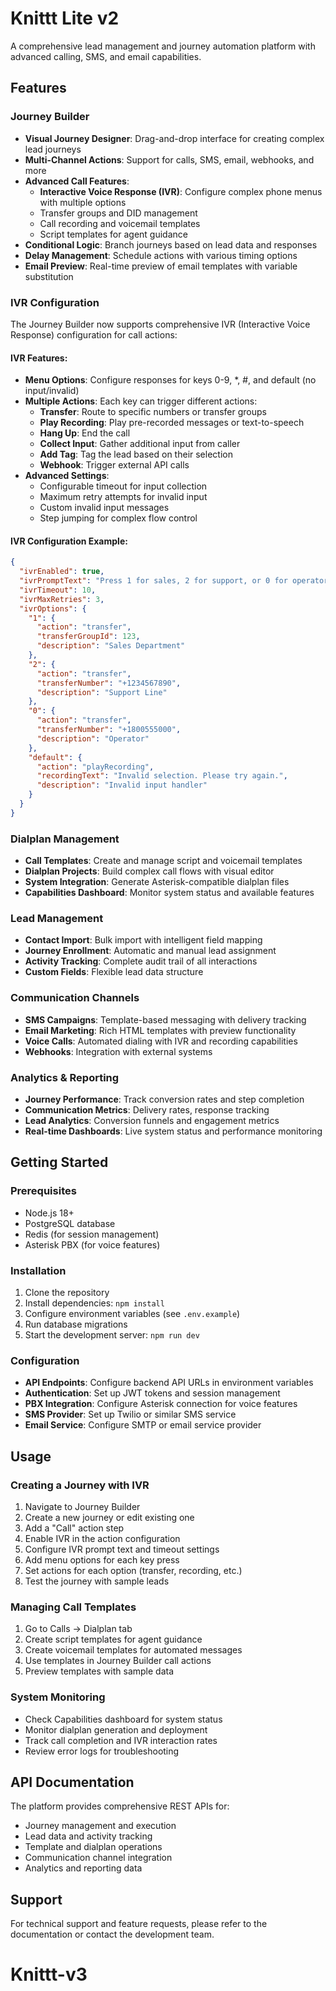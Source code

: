 # Knittt Lite v2

A comprehensive lead management and journey automation platform with advanced calling, SMS, and email capabilities.

## Features

### Journey Builder
- **Visual Journey Designer**: Drag-and-drop interface for creating complex lead journeys
- **Multi-Channel Actions**: Support for calls, SMS, email, webhooks, and more
- **Advanced Call Features**: 
  - **Interactive Voice Response (IVR)**: Configure complex phone menus with multiple options
  - Transfer groups and DID management
  - Call recording and voicemail templates
  - Script templates for agent guidance
- **Conditional Logic**: Branch journeys based on lead data and responses
- **Delay Management**: Schedule actions with various timing options
- **Email Preview**: Real-time preview of email templates with variable substitution

### IVR Configuration
The Journey Builder now supports comprehensive IVR (Interactive Voice Response) configuration for call actions:

#### IVR Features:
- **Menu Options**: Configure responses for keys 0-9, *, #, and default (no input/invalid)
- **Multiple Actions**: Each key can trigger different actions:
  - **Transfer**: Route to specific numbers or transfer groups
  - **Play Recording**: Play pre-recorded messages or text-to-speech
  - **Hang Up**: End the call
  - **Collect Input**: Gather additional input from caller
  - **Add Tag**: Tag the lead based on their selection
  - **Webhook**: Trigger external API calls
- **Advanced Settings**:
  - Configurable timeout for input collection
  - Maximum retry attempts for invalid input
  - Custom invalid input messages
  - Step jumping for complex flow control

#### IVR Configuration Example:
```json
{
  "ivrEnabled": true,
  "ivrPromptText": "Press 1 for sales, 2 for support, or 0 for operator",
  "ivrTimeout": 10,
  "ivrMaxRetries": 3,
  "ivrOptions": {
    "1": {
      "action": "transfer",
      "transferGroupId": 123,
      "description": "Sales Department"
    },
    "2": {
      "action": "transfer", 
      "transferNumber": "+1234567890",
      "description": "Support Line"
    },
    "0": {
      "action": "transfer",
      "transferNumber": "+1800555000", 
      "description": "Operator"
    },
    "default": {
      "action": "playRecording",
      "recordingText": "Invalid selection. Please try again.",
      "description": "Invalid input handler"
    }
  }
}
```

### Dialplan Management
- **Call Templates**: Create and manage script and voicemail templates
- **Dialplan Projects**: Build complex call flows with visual editor
- **System Integration**: Generate Asterisk-compatible dialplan files
- **Capabilities Dashboard**: Monitor system status and available features

### Lead Management
- **Contact Import**: Bulk import with intelligent field mapping
- **Journey Enrollment**: Automatic and manual lead assignment
- **Activity Tracking**: Complete audit trail of all interactions
- **Custom Fields**: Flexible lead data structure

### Communication Channels
- **SMS Campaigns**: Template-based messaging with delivery tracking
- **Email Marketing**: Rich HTML templates with preview functionality
- **Voice Calls**: Automated dialing with IVR and recording capabilities
- **Webhooks**: Integration with external systems

### Analytics & Reporting
- **Journey Performance**: Track conversion rates and step completion
- **Communication Metrics**: Delivery rates, response tracking
- **Lead Analytics**: Conversion funnels and engagement metrics
- **Real-time Dashboards**: Live system status and performance monitoring

## Getting Started

### Prerequisites
- Node.js 18+ 
- PostgreSQL database
- Redis (for session management)
- Asterisk PBX (for voice features)

### Installation
1. Clone the repository
2. Install dependencies: `npm install`
3. Configure environment variables (see `.env.example`)
4. Run database migrations
5. Start the development server: `npm run dev`

### Configuration
- **API Endpoints**: Configure backend API URLs in environment variables
- **Authentication**: Set up JWT tokens and session management
- **PBX Integration**: Configure Asterisk connection for voice features
- **SMS Provider**: Set up Twilio or similar SMS service
- **Email Service**: Configure SMTP or email service provider

## Usage

### Creating a Journey with IVR
1. Navigate to Journey Builder
2. Create a new journey or edit existing one
3. Add a "Call" action step
4. Enable IVR in the action configuration
5. Configure IVR prompt text and timeout settings
6. Add menu options for each key press
7. Set actions for each option (transfer, recording, etc.)
8. Test the journey with sample leads

### Managing Call Templates
1. Go to Calls → Dialplan tab
2. Create script templates for agent guidance
3. Create voicemail templates for automated messages
4. Use templates in Journey Builder call actions
5. Preview templates with sample data

### System Monitoring
- Check Capabilities dashboard for system status
- Monitor dialplan generation and deployment
- Track call completion and IVR interaction rates
- Review error logs for troubleshooting

## API Documentation
The platform provides comprehensive REST APIs for:
- Journey management and execution
- Lead data and activity tracking  
- Template and dialplan operations
- Communication channel integration
- Analytics and reporting data

## Support
For technical support and feature requests, please refer to the documentation or contact the development team.
# Knittt-v3
